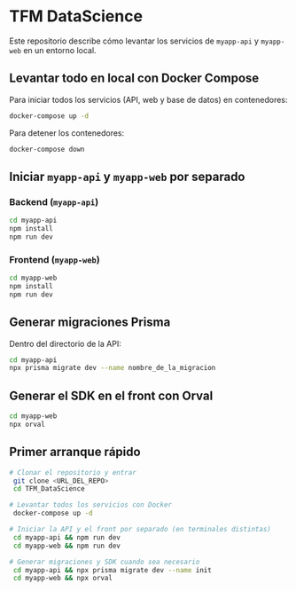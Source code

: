 # TFM DataScience

Este repositorio describe cómo levantar los servicios de `myapp-api` y `myapp-web` en un entorno local.

## Levantar todo en local con Docker Compose

Para iniciar todos los servicios (API, web y base de datos) en contenedores:

```bash
docker-compose up -d
```

Para detener los contenedores:

```bash
docker-compose down
```

## Iniciar `myapp-api` y `myapp-web` por separado

### Backend (`myapp-api`)

```bash
cd myapp-api
npm install
npm run dev
```

### Frontend (`myapp-web`)

```bash
cd myapp-web
npm install
npm run dev
```

## Generar migraciones Prisma

Dentro del directorio de la API:

```bash
cd myapp-api
npx prisma migrate dev --name nombre_de_la_migracion
```

## Generar el SDK en el front con Orval

```bash
cd myapp-web
npx orval
```

## Primer arranque rápido

```bash
# Clonar el repositorio y entrar
 git clone <URL_DEL_REPO>
 cd TFM_DataScience

# Levantar todos los servicios con Docker
 docker-compose up -d

# Iniciar la API y el front por separado (en terminales distintas)
 cd myapp-api && npm run dev
 cd myapp-web && npm run dev

# Generar migraciones y SDK cuando sea necesario
 cd myapp-api && npx prisma migrate dev --name init
 cd myapp-web && npx orval
```

